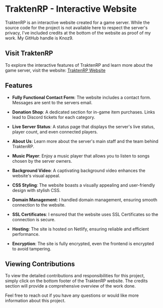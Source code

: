 # TraktenRP - Interactive Website

TraktenRP is an interactive website created for a game server. While the source code for the project is not available here to respect the server's privacy, I've included credits at the bottom of the website as proof of my work. My GitHub handle is Knoz9.

## Visit TraktenRP

To explore the interactive features of TraktenRP and learn more about the game server, visit the website: [TraktenRP Website](https://www.traktenrp.se)

## Features

- **Fully Functional Contact Form**: The website includes a contact form. Messages are sent to the servers email.
  
- **Donation Shop**: A dedicated section for in-game item purchases. Links lead to Discord tickets for each category.

- **Live Server Status**: A status page that displays the server's live status, player count, and even connected players.

- **About Us**: Learn more about the server's main staff and the team behind TraktenRP.

- **Music Player**: Enjoy a music player that allows you to listen to songs chosen by the server owners.

- **Background Video**: A captivating background video enhances the website's visual appeal.

- **CSS Styling**: The website boasts a visually appealing and user-friendly design with stylish CSS.

- **Domain Management**: I handled domain management, ensuring smooth connection to the website.

- **SSL Certificates**: I ensured that the website uses SSL Certificates so the connection is secure.

- **Hosting**: The site is hosted on Netlify, ensuring reliable and efficient performance.

- **Encryption**: The site is fully encrypted, even the frontend is encrypted to avoid tampering.

## Viewing Contributions

To view the detailed contributions and responsibilities for this project, simply click on the bottom footer of the TraktenRP website. The credits section will provide a comprehensive overview of the work done.

Feel free to reach out if you have any questions or would like more information about this project.
